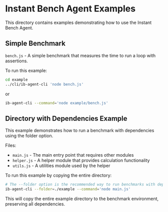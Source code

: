 # Instant Bench Agent Examples

This directory contains examples demonstrating how to use the Instant Bench Agent.

## Simple Benchmark

`bench.js` - A simple benchmark that measures the time to run a loop with assertions.

To run this example:

```bash
cd example
../cli/ib-agent-cli 'node bench.js'
```

or

```bash
ib-agent-cli --command='node example/bench.js'
```

## Directory with Dependencies Example

This example demonstrates how to run a benchmark with dependencies using the folder option.

Files:
- `main.js` - The main entry point that requires other modules
- `helper.js` - A helper module that provides calculation functionality
- `utils.js` - A utilities module used by the helper

To run this example by copying the entire directory:

```bash
# The --folder option is the recommended way to run benchmarks with dependencies
ib-agent-cli --folder=./example --command='node main.js'
```

This will copy the entire example directory to the benchmark environment, preserving all dependencies.
